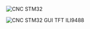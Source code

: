 ![CNC STM32](https://github.com/user-attachments/assets/77fc2dfd-354e-42a2-8505-d272ee62e20d)


![CNC STM32 GUI TFT ILI9488](https://github.com/user-attachments/assets/d3ff8f4b-058c-40c2-9974-a5edc25152ea)
